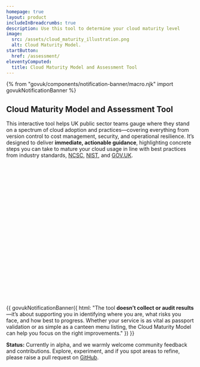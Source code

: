 ```yaml
---
homepage: true
layout: product
includeInBreadcrumbs: true
description: Use this tool to determine your cloud maturity level
image:
  src: /assets/cloud_maturity_illustration.png
  alt: Cloud Maturity Model.
startButton:
  href: /assessment/
eleventyComputed:
  title: Cloud Maturity Model and Assessment Tool
---
```


{% from "govuk/components/notification-banner/macro.njk" import govukNotificationBanner %}

## Cloud Maturity Model and Assessment Tool

This interactive tool helps UK public sector teams gauge where they stand on a spectrum of cloud adoption and practices—covering everything from version control to cost management, security, and operational resilience. It’s designed to deliver **immediate, actionable guidance**, highlighting concrete steps you can take to mature your cloud usage in line with best practices from industry standards, [NCSC](https://www.ncsc.gov.uk/), [NIST](https://csrc.nist.gov/), and [GOV.UK](https://www.gov.uk/).

<?xml version="1.0" encoding="utf-8" standalone="yes"?>
<!DOCTYPE svg PUBLIC "-//W3C//DTD SVG 1.1//EN" "http://www.w3.org/Graphics/SVG/1.1/DTD/svg11.dtd">

<svg width="843" height="608" viewBox="0 0 843 608" style="fill:none;stroke:none;fill-rule:evenodd;clip-rule:evenodd;stroke-linecap:round;stroke-linejoin:round;stroke-miterlimit:1.5;" version="1.1" xmlns="http://www.w3.org/2000/svg" xmlns:xlink="http://www.w3.org/1999/xlink"><style id="fontImports">@import url("https://fonts.googleapis.com/css2?family=Roboto:wght@400;700&amp;display=block");</style><g id="items" style="isolation: isolate"><g id="blend" style="mix-blend-mode: normal"><g id="g-root-0.g-0_fr_1cymg27nwa22o-fill" data-item-order="-474868" transform="translate(3, 128)"><g id="0.g-0_fr_1cymg27nwa22o-fill" stroke="none" fill="#f5f5f5"><g><path d="M 826 466L 562.26 279.19C 553.2 272.77 541.22 273.04 532.46 279.86L 386.98 393.01C 370.71 405.67 351.21 412.58 330.59 413C 309.97 413.43 290.21 407.31 273.43 395.33L 113.72 281.25C 99.43 271.04 91.04 255.11 90.7 237.55C 90.36 219.99 98.13 203.75 112.02 193L 146.06 166.65C 149.85 163.71 151.97 159.28 151.87 154.49C 151.77 149.7 149.48 145.35 145.57 142.57L 10 46L 10 10L 108.0084 79.5447C 108.0028 79.7751 108 80.0058 108 80.2367C 108 92.7161 127.215 106.054 127.215 106.054L 132.275 109.5806C 132.275 109.5806 135.656 111.942 135.742 111.997L 135.746 112C 135.746 112 138.671 108.7722 142.179 103.7916L 163.006 118.57C 174.726 126.91 181.606 139.95 181.896 154.33C 182.186 168.71 175.826 182.01 164.456 190.81L 130.416 217.16C 124.106 222.05 120.576 229.43 120.726 237.41C 120.876 245.39 124.696 252.63 131.186 257.27L 252.008 343.572C 252.003 343.793 252 344.015 252 344.237C 252 356.716 271.215 370.054 271.215 370.054L 279.746 376C 279.746 376 282.622 372.826 286.091 367.917L 290.896 371.35C 314.116 387.93 346.066 387.28 368.586 369.77L 514.066 256.62C 533.346 241.62 559.696 241.04 579.626 255.15L 630.019 290.913C 630.687 303.193 649.215 316.054 649.215 316.054L 657.746 322C 657.746 322 660.319 319.16 663.533 314.698L 826 430L 826 466ZM 826.000453 466.000563L 562.260453 279.191063C 553.200453 272.771062 541.220453 273.041063 532.460453 279.861063L 386.980453 393.011562C 370.710453 405.671563 351.210453 412.580563 330.590453 413.000563C 309.970453 413.430563 290.210453 407.310563 273.430453 395.330563L 113.720153 281.251063C 100.917553 272.103763 92.850553 258.365163 91.065553 242.976563C 90.774253 245.465263 90.650453 247.995063 90.700153 250.553063C 91.040153 268.035962 99.430153 283.896163 113.720153 294.061363L 273.430453 407.640563C 290.210453 419.568563 309.970453 425.661563 330.590453 425.233563C 351.210453 424.815563 370.710453 417.935563 386.980453 405.331563L 532.460453 292.677463C 541.220453 285.887363 553.200453 285.618563 562.260453 292.010363L 809.000453 466.000563L 826.000453 466.000563Z"></path></g></g><g id="0.g-0_fr_1cymg27nwa22o-fill" stroke="none" fill="#f5f5f5"><g><path d="M 121.56828 243.446425C 122.95578 238.266125 126.00748 233.654125 130.41628 230.252525L 164.45628 204.018025C 175.82628 195.256625 182.18628 182.015025 181.89628 167.698025C 181.85698 165.755725 181.69628 163.838025 181.41878 161.953125C 179.74068 173.342325 173.78468 183.591225 164.45628 190.811025L 130.41628 217.161125C 124.10628 222.051125 120.57628 229.431125 120.72628 237.411125C 120.76518 239.483625 121.05178 241.506225 121.56828 243.446425Z"></path></g></g><g id="0.g-0_fr_1cymg27nwa22o-fill" stroke="none" fill="#f5f5f5"><g><path d="M 10 46L 10 59.8421L 145.57 155.989C 147.627 157.445 149.236 159.333 150.313 161.491C 151.377 159.359 151.922 156.973 151.87 154.49C 151.77 149.7 149.48 145.35 145.57 142.57L 10 46Z"></path></g></g></g><g id="g-root-1.g-1_fr_142zftbnwa2vg-fill" data-item-order="-474846" transform="translate(101, 170)"><g id="1.g-1_fr_142zftbnwa2vg-fill" stroke="none" fill="#edf4ff"><g><path d="M 48.198944 35.346675C 48.198944 41.834975 43.952544 48.449675 38.706944 50.112375C 33.461344 51.775075 29.214844 47.871275 29.214844 41.383075C 29.214844 34.894875 33.461344 28.280175 38.706944 26.617475C 43.952544 24.954775 48.198944 28.858475 48.198944 35.346675Z"></path></g></g><g id="1.g-1_fr_142zftbnwa2vg-fill" stroke="none" fill="#edf4ff"><g><path d="M 37.746188 69.998863C 37.746188 69.998863 56.000088 49.856463 56.000088 32.560563C 56.000088 20.081163 47.824288 12.571763 37.746188 15.779763C 27.668088 18.987763 19.492188 31.702063 19.492188 44.181462C 19.492188 56.660963 37.746188 69.998863 37.746188 69.998863ZM 38.706888 50.109463C 43.952488 48.446763 48.198988 41.831963 48.198988 35.343763C 48.198988 28.855562 43.952488 24.951863 38.706888 26.614562C 33.461288 28.277263 29.214788 34.891963 29.214788 41.380163C 29.214788 47.868363 33.461288 51.772163 38.706888 50.109463Z"></path></g></g><g id="1.g-1_fr_142zftbnwa2vg-fill" stroke="none" fill="#edf4ff"><g><path d="M 47.8773 16.3526L 38.4666 11.353C 35.5556 9.8439 32.0393 9.5367 28.254 10.7386C 18.1759 13.9465 10 25.7572 10 38.2367C 10 50.7161 29.2147 64.054 29.2147 64.054L 37.746 70C 37.746 70 19.4921 56.6621 19.4921 44.1827C 19.4921 31.7033 27.6679 18.9889 37.746 15.7809C 41.4937 14.588 44.9783 14.8771 47.8773 16.3526Z"></path></g></g></g><g id="g-root-2.g-2_fr_18isxxrnwa2v4-fill" data-item-order="-474838" transform="translate(245, 434)"><g id="2.g-2_fr_18isxxrnwa2v4-fill" stroke="none" fill="#e3fff2"><g><path d="M 48.198944 35.346675C 48.198944 41.834975 43.952544 48.449675 38.706944 50.112375C 33.461344 51.775075 29.214844 47.871275 29.214844 41.383075C 29.214844 34.894875 33.461344 28.280175 38.706944 26.617475C 43.952544 24.954775 48.198944 28.858475 48.198944 35.346675Z"></path></g></g><g id="2.g-2_fr_18isxxrnwa2v4-fill" stroke="none" fill="#e3fff2"><g><path d="M 37.746188 69.998863C 37.746188 69.998863 56.000088 49.856463 56.000088 32.560563C 56.000088 20.081163 47.824288 12.571763 37.746188 15.779763C 27.668088 18.987763 19.492188 31.702063 19.492188 44.181462C 19.492188 56.660963 37.746188 69.998863 37.746188 69.998863ZM 38.706888 50.109463C 43.952488 48.446763 48.198988 41.831963 48.198988 35.343763C 48.198988 28.855562 43.952488 24.951863 38.706888 26.614562C 33.461288 28.277263 29.214788 34.891963 29.214788 41.380163C 29.214788 47.868363 33.461288 51.772163 38.706888 50.109463Z"></path></g></g><g id="2.g-2_fr_18isxxrnwa2v4-fill" stroke="none" fill="#e3fff2"><g><path d="M 47.8773 16.3526L 38.4666 11.353C 35.5556 9.8439 32.0393 9.5367 28.254 10.7386C 18.1759 13.9465 10 25.7572 10 38.2367C 10 50.7161 29.2147 64.054 29.2147 64.054L 37.746 70C 37.746 70 19.4921 56.6621 19.4921 44.1827C 19.4921 31.7033 27.6679 18.9889 37.746 15.7809C 41.4937 14.588 44.9783 14.8771 47.8773 16.3526Z"></path></g></g></g><g id="g-root-3.g-3_fr_zn5xovnwa3nw-fill" data-item-order="-474830" transform="translate(623, 380)"><g id="3.g-3_fr_zn5xovnwa3nw-fill" stroke="none" fill="#f4ffdc"><g><path d="M 48.198944 35.346675C 48.198944 41.834975 43.952544 48.449675 38.706944 50.112375C 33.461344 51.775075 29.214844 47.871275 29.214844 41.383075C 29.214844 34.894875 33.461344 28.280175 38.706944 26.617475C 43.952544 24.954775 48.198944 28.858475 48.198944 35.346675Z"></path></g></g><g id="3.g-3_fr_zn5xovnwa3nw-fill" stroke="none" fill="#f4ffdc"><g><path d="M 37.746188 69.998863C 37.746188 69.998863 56.000088 49.856463 56.000088 32.560563C 56.000088 20.081163 47.824288 12.571763 37.746188 15.779763C 27.668088 18.987763 19.492188 31.702063 19.492188 44.181462C 19.492188 56.660963 37.746188 69.998863 37.746188 69.998863ZM 38.706888 50.109463C 43.952488 48.446763 48.198988 41.831963 48.198988 35.343763C 48.198988 28.855562 43.952488 24.951863 38.706888 26.614562C 33.461288 28.277263 29.214788 34.891963 29.214788 41.380163C 29.214788 47.868363 33.461288 51.772163 38.706888 50.109463Z"></path></g></g><g id="3.g-3_fr_zn5xovnwa3nw-fill" stroke="none" fill="#f4ffdc"><g><path d="M 47.8773 16.3526L 38.4666 11.353C 35.5556 9.8439 32.0393 9.5367 28.254 10.7386C 18.1759 13.9465 10 25.7572 10 38.2367C 10 50.7161 29.2147 64.054 29.2147 64.054L 37.746 70C 37.746 70 19.4921 56.6621 19.4921 44.1827C 19.4921 31.7033 27.6679 18.9889 37.746 15.7809C 41.4937 14.588 44.9783 14.8771 47.8773 16.3526Z"></path></g></g></g><g id="g-root-tx_processo_142zftbnwa3nk-fill" data-item-order="0" transform="translate(201, 26)"><g id="tx_processo_142zftbnwa3nk-fill" stroke="none" fill="#484848"><g><text style="font: bold 20px Roboto, sans-serif; white-space: pre;" font-weight="bold" font-size="20px" font-family="Roboto, sans-serif"><tspan x="15.73" y="34" dominant-baseline="ideographic">Process of Using the Maturity Assessment Tool</tspan></text></g></g></g><g id="g-root-tx_answerta_qs5ej3nwa22p-fill" data-item-order="0" transform="translate(207, 98)"><g id="tx_answerta_qs5ej3nwa22p-fill" stroke="none" fill="#4e88e7"><g><text style="font: bold 20px Roboto, sans-serif; white-space: pre;" font-weight="bold" font-size="20px" font-family="Roboto, sans-serif"><tspan x="12" y="34" dominant-baseline="ideographic">Answer </tspan><tspan x="12" y="58" dominant-baseline="ideographic">Targeted </tspan><tspan x="12" y="82" dominant-baseline="ideographic">Questions</tspan></text></g></g></g><g id="g-root-tx_received_hwiea7nwa2vf-fill" data-item-order="0" transform="translate(399, 98)"><g id="tx_received_hwiea7nwa2vf-fill" stroke="none" fill="#3cc583"><g><text style="font: bold 20px Roboto, sans-serif; white-space: pre;" font-weight="bold" font-size="20px" font-family="Roboto, sans-serif"><tspan x="12" y="34" dominant-baseline="ideographic">Receive Direct, </tspan><tspan x="12" y="58" dominant-baseline="ideographic">Customized </tspan><tspan x="12" y="82" dominant-baseline="ideographic">Advice</tspan></text></g></g></g><g id="g-root-tx_focusonr_dgow5rnwa3np-fill" data-item-order="0" transform="translate(591, 98)"><g id="tx_focusonr_dgow5rnwa3np-fill" stroke="none" fill="#92bd39"><g><text style="font: bold 20px Roboto, sans-serif; white-space: pre;" font-weight="bold" font-size="20px" font-family="Roboto, sans-serif"><tspan x="12" y="34" dominant-baseline="ideographic">Focus on </tspan><tspan x="12" y="58" dominant-baseline="ideographic">Realistic </tspan><tspan x="12" y="82" dominant-baseline="ideographic">Improvements</tspan></text></g></g></g><g id="g-root-tx_usersele_qs5ej3nwa22q-fill" data-item-order="0" transform="translate(207, 182)"><g id="tx_usersele_qs5ej3nwa22q-fill" stroke="none" fill="#484848"><g><text style="font: 15px Roboto, sans-serif; white-space: pre;" font-size="15px" font-family="Roboto, sans-serif"><tspan x="12" y="28" dominant-baseline="ideographic">Select the option</tspan><tspan x="12" y="46" dominant-baseline="ideographic">that best describes</tspan><tspan x="12" y="64" dominant-baseline="ideographic">your current</tspan><tspan x="12" y="82" dominant-baseline="ideographic">approach.</tspan></text></g></g></g><g id="g-root-tx_userrece_dgow5rnwa3no-fill" data-item-order="0" transform="translate(399, 182)"><g id="tx_userrece_dgow5rnwa3no-fill" stroke="none" fill="#484848"><g><text style="font: 15px Roboto, sans-serif; white-space: pre;" font-size="15px" font-family="Roboto, sans-serif"><tspan x="12" y="28" dominant-baseline="ideographic">Receive tailored</tspan><tspan x="12" y="46" dominant-baseline="ideographic">advice based on</tspan><tspan x="12" y="64" dominant-baseline="ideographic">your selected</tspan><tspan x="12" y="82" dominant-baseline="ideographic">answers.</tspan></text></g></g></g><g id="g-root-tx_userisgi_4loczznwa1am-fill" data-item-order="0" transform="translate(591, 182)"><g id="tx_userisgi_4loczznwa1am-fill" stroke="none" fill="#484848"><g><text style="font: 15px Roboto, sans-serif; white-space: pre;" font-size="15px" font-family="Roboto, sans-serif"><tspan x="12" y="31" dominant-baseline="ideographic">Create a plan</tspan><tspan x="12" y="49" dominant-baseline="ideographic">with the actionable </tspan><tspan x="12" y="67" dominant-baseline="ideographic">recommendations</tspan><tspan x="12" y="85" dominant-baseline="ideographic">to improve your </tspan><tspan x="12" y="103" dominant-baseline="ideographic">approach.</tspan></text></g></g></g><g id="g-root-0.g-0_fr_1cymg27nwa22o-stroke" data-item-order="-474868" transform="translate(3, 128)"><g id="0.g-0_fr_1cymg27nwa22o-stroke" fill="none" stroke-linecap="round" stroke-linejoin="round" stroke-miterlimit="4" stroke="#969696" stroke-width="2"><g><path d="M 826.000153 466.001063L 562.260153 279.191063C 553.200153 272.771062 541.220153 273.041063 532.460153 279.861063L 386.980153 393.011063C 370.710153 405.671063 351.210153 412.581063 330.590153 413.001063C 309.970153 413.431063 290.210153 407.311063 273.430153 395.331063L 113.720153 281.251063C 100.917553 272.103763 92.850553 258.365163 91.065553 242.976563C 90.774253 245.465263 90.650453 247.995063 90.700153 250.553063C 91.040153 268.035962 99.430153 283.896163 113.720153 294.061363L 273.430153 407.640963C 290.210153 419.568463 309.970153 425.661663 330.590153 425.233463C 351.210153 424.815363 370.710153 417.935663 386.980153 405.331163L 532.460153 292.677463C 541.220153 285.887363 553.200153 285.618563 562.260153 292.010363L 808.999953 466.001063"></path></g></g><g id="0.g-0_fr_1cymg27nwa22o-stroke" fill="none" stroke-linecap="round" stroke-linejoin="round" stroke-miterlimit="4" stroke="#969696" stroke-width="2"><g><path d="M 121.56828 243.446425C 122.95578 238.266125 126.00748 233.654125 130.41628 230.252525L 164.45628 204.018025C 175.82628 195.256625 182.18628 182.015025 181.89628 167.698025C 181.85698 165.755725 181.69628 163.838025 181.41878 161.953125C 179.74068 173.342325 173.78468 183.591225 164.45628 190.811025L 130.41628 217.161125C 124.10628 222.051125 120.57628 229.431125 120.72628 237.411125C 120.76518 239.483625 121.05178 241.506225 121.56828 243.446425Z"></path></g></g><g id="0.g-0_fr_1cymg27nwa22o-stroke" fill="none" stroke-linecap="round" stroke-linejoin="round" stroke-miterlimit="4" stroke="#969696" stroke-width="2"><g><path d="M 10 59.8421L 145.57 155.9886C 147.627 157.4446 149.2356 159.3333 150.3128 161.4908C 151.3772 159.3588 151.9218 156.9727 151.87 154.49C 151.77 149.7 149.48 145.35 145.57 142.57L 10 46M 826 466L 562.26 279.19C 553.2 272.77 541.22 273.04 532.46 279.86L 386.98 393.01C 370.71 405.67 351.21 412.58 330.59 413C 309.97 413.43 290.21 407.31 273.43 395.33L 113.72 281.25C 99.43 271.04 91.04 255.11 90.7 237.55C 90.36 219.99 98.13 203.75 112.02 193L 146.06 166.65C 149.85 163.71 151.97 159.28 151.87 154.49C 151.77 149.7 149.48 145.35 145.57 142.57L 10 46M 148.6183 126.5473L 154.6427 130.8436C 156.6608 132.2806 158.4476 133.903 160 135.6675M 166.5 148.2934C 167.6219 152.6725 167.7133 157.274 166.7661 161.6948M 146.9901 185.6298L 155.5 179.0424C 157.3372 177.6198 158.9469 176.0353 160.3309 174.3291M 114.6807 212.0866C 116.6375 209.6745 118.9106 207.4378 121.5 205.4325L 130.0102 198.8449M 107 228.5699C 105.6605 234.8112 105.7859 241.3066 107.3654 247.4916M 553.729 260.7479C 549.3978 260.151 544.9949 260.2496 540.6946 261.0398M 129.5 274.7114L 122.8454 269.958C 120.1804 268.0543 117.8226 265.907 115.774 263.5725M 566.1971 264.5611C 568.1342 265.5133 570.0142 266.6278 571.8176 267.9048L 578.4117 272.5756M 516.8841 273.7161L 522.9456 269.0016C 524.6898 267.6446 526.5178 266.4467 528.41 265.4085M 384.7556 377.0157L 378.694 381.7303C 376.3976 383.5161 374.028 385.1623 371.5965 386.6686M 289.1816 388.3497C 286.6908 386.9437 284.2561 385.3954 281.8888 383.7046L 275.2342 378.9513M 339.2394 398.1383C 344.9351 397.4115 350.5674 396.0783 356.0345 394.1409M 305.0352 395.1816C 310.577 396.8945 316.259 397.9968 321.9795 398.4906M 123.6609 109.0567L 137.3392 118.8113M 99.5609 91.8699L 113.2392 101.6245M 75.4608 74.6831L 89.1392 84.4378M 51.3608 57.4963L 65.0392 67.251M 27.2608 40.3095L 40.9392 50.0642M 10 28L 16.8391 32.8774M 141.9101 283.4897L 156.8467 294.1588M 168.5284 302.503L 183.465 313.1721M 195.1467 321.5163L 210.0834 332.1855M 221.7651 340.5297L 236.7017 351.1988M 248.3834 359.543L 263.32 370.2121M 409.1776 357.754L 395.4756 368.4111M 433.4243 338.8957L 419.7223 349.5527M 457.6709 320.0374L 443.9688 330.6944M 481.9175 301.179L 468.2155 311.8361M 506.1641 282.3207L 492.4621 292.9778M 590.2056 281.1551L 605.0257 291.6527M 616.5817 299.8381L 631.4017 310.3357M 642.9576 318.5211L 657.7776 329.0187M 669.3336 337.2041L 684.1536 347.7017M 695.7096 355.8871L 710.5296 366.3846M 722.0856 374.5701L 736.9056 385.0677M 748.4615 393.2531L 763.2816 403.7506M 774.8375 411.9361L 789.6576 422.4336M 801.2135 430.6191L 816.0336 441.1166M 10 10L 108.0084 79.5447C 108.0028 79.7751 108 80.0058 108 80.2367C 108 92.7161 127.2147 106.054 127.2147 106.054L 132.2747 109.5806C 132.2747 109.5806 135.6557 111.942 135.7418 111.9971L 135.7434 111.9981L 135.7461 111.9998C 135.7461 111.9998 138.6711 108.7722 142.1793 103.7916L 163.0063 118.57C 174.7263 126.91 181.6063 139.95 181.8963 154.33C 182.1862 168.71 175.8262 182.01 164.4563 190.81L 130.4163 217.16C 124.1063 222.05 120.5762 229.43 120.7262 237.41C 120.8763 245.39 124.6963 252.63 131.1862 257.27L 252.0077 343.5721C 252.0026 343.7934 252 344.0149 252 344.2367C 252 356.7161 271.2147 370.054 271.2147 370.054L 279.746 375.9998C 279.746 375.9998 282.6219 372.8264 286.0906 367.9173L 290.8963 371.35C 314.1163 387.93 346.0663 387.28 368.5862 369.77L 514.0663 256.62C 533.3463 241.62 559.6962 241.04 579.6262 255.15L 630.0186 290.9131C 630.6873 303.1932 649.2147 316.054 649.2147 316.054L 657.746 321.9998C 657.746 321.9998 660.3192 319.1604 663.5333 314.6984L 826 430"></path></g></g></g><g id="g-root-1.g-1_fr_142zftbnwa2vg-stroke" data-item-order="-474846" transform="translate(101, 170)"><g id="1.g-1_fr_142zftbnwa2vg-stroke" fill="none" stroke-linecap="round" stroke-linejoin="round" stroke-miterlimit="4" stroke="#4e88e7" stroke-width="2"><g><path d="M 48.198944 35.346675C 48.198944 41.834975 43.952544 48.449675 38.706944 50.112375C 33.461244 51.775075 29.214844 47.871275 29.214844 41.383075C 29.214844 34.894875 33.461244 28.280175 38.706944 26.617475C 43.952544 24.954775 48.198944 28.858475 48.198944 35.346675Z"></path></g></g><g id="1.g-1_fr_142zftbnwa2vg-stroke" fill="none" stroke-linecap="round" stroke-linejoin="round" stroke-miterlimit="4" stroke="#4e88e7" stroke-width="2"><g><path d="M 37.746188 69.998863C 37.746188 69.998863 56.000088 49.856463 56.000088 32.560563C 56.000088 20.081163 47.824288 12.571763 37.746188 15.779763C 27.668088 18.987763 19.492188 31.702063 19.492188 44.181462C 19.492188 56.660963 37.746188 69.998863 37.746188 69.998863ZM 38.706888 50.109463C 43.952488 48.446763 48.198988 41.831963 48.198988 35.343763C 48.198988 28.855562 43.952488 24.951763 38.706888 26.614562C 33.461288 28.277263 29.214788 34.891963 29.214788 41.380163C 29.214788 47.868363 33.461288 51.772163 38.706888 50.109463Z"></path></g></g><g id="1.g-1_fr_142zftbnwa2vg-stroke" fill="none" stroke-linecap="round" stroke-linejoin="round" stroke-miterlimit="4" stroke="#4e88e7" stroke-width="2"><g><path d="M 47.8773 16.3526L 38.4666 11.353C 35.5556 9.8439 32.0393 9.5367 28.254 10.7386C 18.1759 13.9465 10 25.7572 10 38.2367C 10 50.7161 29.2147 64.054 29.2147 64.054L 37.746 70C 37.746 70 19.4921 56.6621 19.4921 44.1827C 19.4921 31.7033 27.6679 18.9889 37.746 15.7809C 41.4937 14.588 44.9783 14.8771 47.8773 16.3526Z"></path></g></g></g><g id="g-root-2.g-2_fr_18isxxrnwa2v4-stroke" data-item-order="-474838" transform="translate(245, 434)"><g id="2.g-2_fr_18isxxrnwa2v4-stroke" fill="none" stroke-linecap="round" stroke-linejoin="round" stroke-miterlimit="4" stroke="#3cc583" stroke-width="2"><g><path d="M 48.198944 35.346675C 48.198944 41.834975 43.952544 48.449675 38.706944 50.112375C 33.461244 51.775075 29.214844 47.871275 29.214844 41.383075C 29.214844 34.894875 33.461244 28.280175 38.706944 26.617475C 43.952544 24.954775 48.198944 28.858475 48.198944 35.346675Z"></path></g></g><g id="2.g-2_fr_18isxxrnwa2v4-stroke" fill="none" stroke-linecap="round" stroke-linejoin="round" stroke-miterlimit="4" stroke="#3cc583" stroke-width="2"><g><path d="M 37.746188 69.998863C 37.746188 69.998863 56.000088 49.856463 56.000088 32.560563C 56.000088 20.081163 47.824288 12.571763 37.746188 15.779763C 27.668088 18.987763 19.492188 31.702063 19.492188 44.181462C 19.492188 56.660963 37.746188 69.998863 37.746188 69.998863ZM 38.706888 50.109463C 43.952488 48.446763 48.198988 41.831963 48.198988 35.343763C 48.198988 28.855562 43.952488 24.951763 38.706888 26.614562C 33.461288 28.277263 29.214788 34.891963 29.214788 41.380163C 29.214788 47.868363 33.461288 51.772163 38.706888 50.109463Z"></path></g></g><g id="2.g-2_fr_18isxxrnwa2v4-stroke" fill="none" stroke-linecap="round" stroke-linejoin="round" stroke-miterlimit="4" stroke="#3cc583" stroke-width="2"><g><path d="M 47.8773 16.3526L 38.4666 11.353C 35.5556 9.8439 32.0393 9.5367 28.254 10.7386C 18.1759 13.9465 10 25.7572 10 38.2367C 10 50.7161 29.2147 64.054 29.2147 64.054L 37.746 70C 37.746 70 19.4921 56.6621 19.4921 44.1827C 19.4921 31.7033 27.6679 18.9889 37.746 15.7809C 41.4937 14.588 44.9783 14.8771 47.8773 16.3526Z"></path></g></g></g><g id="g-root-3.g-3_fr_zn5xovnwa3nw-stroke" data-item-order="-474830" transform="translate(623, 380)"><g id="3.g-3_fr_zn5xovnwa3nw-stroke" fill="none" stroke-linecap="round" stroke-linejoin="round" stroke-miterlimit="4" stroke="#92bd39" stroke-width="2"><g><path d="M 48.198944 35.346675C 48.198944 41.834975 43.952544 48.449675 38.706944 50.112375C 33.461244 51.775075 29.214844 47.871275 29.214844 41.383075C 29.214844 34.894875 33.461244 28.280175 38.706944 26.617475C 43.952544 24.954775 48.198944 28.858475 48.198944 35.346675Z"></path></g></g><g id="3.g-3_fr_zn5xovnwa3nw-stroke" fill="none" stroke-linecap="round" stroke-linejoin="round" stroke-miterlimit="4" stroke="#92bd39" stroke-width="2"><g><path d="M 37.746188 69.998863C 37.746188 69.998863 56.000088 49.856463 56.000088 32.560563C 56.000088 20.081163 47.824288 12.571763 37.746188 15.779763C 27.668088 18.987763 19.492188 31.702063 19.492188 44.181462C 19.492188 56.660963 37.746188 69.998863 37.746188 69.998863ZM 38.706888 50.109463C 43.952488 48.446763 48.198988 41.831963 48.198988 35.343763C 48.198988 28.855562 43.952488 24.951763 38.706888 26.614562C 33.461288 28.277263 29.214788 34.891963 29.214788 41.380163C 29.214788 47.868363 33.461288 51.772163 38.706888 50.109463Z"></path></g></g><g id="3.g-3_fr_zn5xovnwa3nw-stroke" fill="none" stroke-linecap="round" stroke-linejoin="round" stroke-miterlimit="4" stroke="#92bd39" stroke-width="2"><g><path d="M 47.8773 16.3526L 38.4666 11.353C 35.5556 9.8439 32.0393 9.5367 28.254 10.7386C 18.1759 13.9465 10 25.7572 10 38.2367C 10 50.7161 29.2147 64.054 29.2147 64.054L 37.746 70C 37.746 70 19.4921 56.6621 19.4921 44.1827C 19.4921 31.7033 27.6679 18.9889 37.746 15.7809C 41.4937 14.588 44.9783 14.8771 47.8773 16.3526Z"></path></g></g></g><g id="g-root-tx_processo_142zftbnwa3nk-stroke" data-item-order="0" transform="translate(201, 26)"></g><g id="g-root-tx_answerta_qs5ej3nwa22p-stroke" data-item-order="0" transform="translate(207, 98)"></g><g id="g-root-tx_received_hwiea7nwa2vf-stroke" data-item-order="0" transform="translate(399, 98)"></g><g id="g-root-tx_focusonr_dgow5rnwa3np-stroke" data-item-order="0" transform="translate(591, 98)"></g><g id="g-root-tx_usersele_qs5ej3nwa22q-stroke" data-item-order="0" transform="translate(207, 182)"></g><g id="g-root-tx_userrece_dgow5rnwa3no-stroke" data-item-order="0" transform="translate(399, 182)"></g><g id="g-root-tx_userisgi_4loczznwa1am-stroke" data-item-order="0" transform="translate(591, 182)"></g></g></g></svg>

{{ govukNotificationBanner({
  html: "The tool <strong>doesn’t collect or audit results</strong>—it’s about supporting you in identifying where you are, what risks you face, and how best to progress. Whether your service is as vital as passport validation or as simple as a canteen menu listing, the Cloud Maturity Model can help you focus on the right improvements."
}) }}

**Status:** Currently in alpha, and we warmly welcome community feedback and contributions. Explore, experiment, and if you spot areas to refine, please raise a pull request on [GitHub](https://github.com/co-cddo/cloudmaturity).
